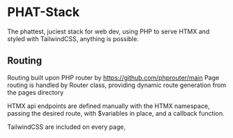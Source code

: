 # PHAT-Stack
The phattest, juciest stack for web dev, using PHP to serve HTMX and styled with TailwindCSS, anything is possible.

## Routing
Routing built upon PHP router by https://github.com/phprouter/main
Page routing is handled by Router class, providing dynamic route generation from the pages directory

HTMX api endpoints are defined manually with the HTMX namespace, passing the desired route, with $variables in place, and a callback function.

TailwindCSS are included on every page,

